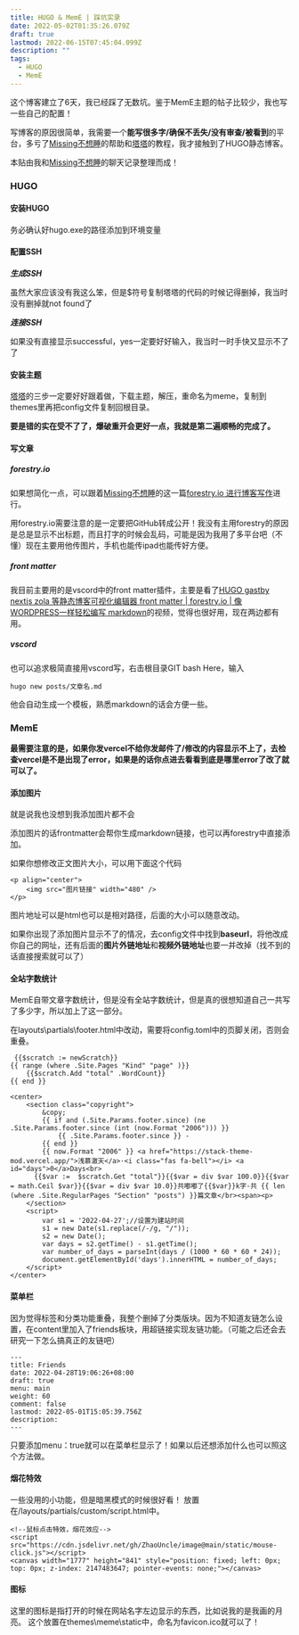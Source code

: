 ```yaml
---
title: HUGO & MemE | 踩坑实录
date: 2022-05-02T01:35:26.079Z
draft: true
lastmod: 2022-06-15T07:45:04.099Z
description: ""
tags:
  - HUGO
  - MemE
---
```

这个博客建立了6天，我已经踩了无数坑。鉴于MemE主题的帖子比较少，我也写一些自己的配置！

写博客的原因很简单，我需要一个**能写很多字/确保不丢失/没有审查/被看到**的平台，多亏了[Missing不想睡](https://hugo-missingid.vercel.app/)的帮助和[塔塔](https://mantyke.icu/)的教程，我才接触到了HUGO静态博客。

本贴由我和[Missing不想睡](https://hugo-missingid.vercel.app/)的聊天记录整理而成！

### HUGO

#### 安装HUGO

务必确认好hugo.exe的路径添加到环境变量

#### 配置SSH

***生成SSH***

虽然大家应该没有我这么笨，但是$符号复制塔塔的代码的时候记得删掉，我当时没有删掉就not found了

***连接SSH***

如果没有直接显示successful，yes一定要好好输入，我当时一时手快又显示不了了

#### 安装主题

[塔塔](https://mantyke.icu/)的三步一定要好好跟着做，下载主题，解压，重命名为meme，复制到themes里再把config文件复制回根目录。

**要是错的实在受不了了，爆破重开会更好一点，我就是第二遍顺畅的完成了。**

#### 写文章

##### forestry.io

如果想简化一点，可以跟着[Missing不想睡](https://hugo-missingid.vercel.app/)的这一篇[forestry.io 进行博客写作](https://hugo-missingid.vercel.app/p/forestry/)进行。

用forestry.io需要注意的是一定要把GitHub转成公开！我没有主用forestry的原因是总是显示不出标题，而且打字的时候会乱码，可能是因为我用了多平台吧（不懂）现在主要用他传图片，手机也能传ipad也能传好方便。

##### front matter

我目前主要用的是vscord中的front matter插件，主要是看了[HUGO gastby nextjs zola 等静态博客可视化编辑器 front matter | forestry.io | 像WORDPRESS一样轻松编写 markdown](https://www.youtube.com/watch?v=s1Gdu4RZDp4&t=303s)的视频，觉得也很好用，现在两边都有用。

##### vscord

也可以追求极简直接用vscord写，右击根目录GIT bash Here，输入
```
hugo new posts/文章名.md
```
他会自动生成一个模板，熟悉markdown的话会方便一些。

### MemE

**最需要注意的是，如果你发vercel不给你发邮件了/修改的内容显示不上了，去检查vercel是不是出现了error，如果是的话你点进去看看到底是哪里error了改了就可以了。**

#### 添加图片

就是说我也没想到我添加图片都不会

添加图片的话frontmatter会帮你生成markdown链接，也可以再forestry中直接添加。

如果你想修改正文图片大小，可以用下面这个代码
```
<p align="center">
    <img src="图片链接" width="480" />
</p>
```
图片地址可以是html也可以是相对路径，后面的大小可以随意改动。

如果你出现了添加图片显示不了的情况，去config文件中找到**baseurl**，将他改成你自己的网址，还有后面的**图片外链地址**和**视频外链地址**也要一并改掉（找不到的话直接搜索就可以了）

#### 全站字数统计

MemE自带文章字数统计，但是没有全站字数统计，但是真的很想知道自己一共写了多少字，所以加上了这一部分。

在layouts\partials\footer.html中改动，需要将config.toml中的页脚关闭，否则会重叠。

```
 {{$scratch := newScratch}}  
{{ range (where .Site.Pages "Kind" "page" )}} 
    {{$scratch.Add "total" .WordCount}}
{{ end }}

<center>
    <section class="copyright">
        &copy; 
        {{ if and (.Site.Params.footer.since) (ne .Site.Params.footer.since (int (now.Format "2006"))) }}
            {{ .Site.Params.footer.since }} - 
        {{ end }}
        {{ now.Format "2006" }} <a href="https://stack-theme-mod.vercel.app/">浅慕澈天</a>·<i class="fas fa-bell"></i> <a id="days">0</a>Days<br>
      {{$var :=  $scratch.Get "total"}}{{$var = div $var 100.0}}{{$var = math.Ceil $var}}{{$var = div $var 10.0}}共嘟嘟了{{$var}}k字·共 {{ len (where .Site.RegularPages "Section" "posts") }}篇文章</br><span><p>
    </section>
    <script>
        var s1 = '2022-04-27';//设置为建站时间
        s1 = new Date(s1.replace(/-/g, "/"));
        s2 = new Date();
        var days = s2.getTime() - s1.getTime();
        var number_of_days = parseInt(days / (1000 * 60 * 60 * 24));
        document.getElementById('days').innerHTML = number_of_days;
    </script>
</center>
```

#### 菜单栏

因为觉得标签和分类功能重叠，我整个删掉了分类版块。因为不知道友链怎么设置，在content里加入了friends板块，用超链接实现友链功能。（可能之后还会去研究一下怎么搞真正的友链吧）
```
---
title: Friends
date: 2022-04-28T19:06:26+08:00
draft: true
menu: main
weight: 60
comment: false
lastmod: 2022-05-01T15:05:39.756Z
description: 
---
```
只要添加menu：true就可以在菜单栏显示了！如果以后还想添加什么也可以照这个方法做。

#### 烟花特效

一些没用的小功能，但是暗黑模式的时候很好看！
放置在/layouts/partials/custom/script.html中。
```
<!--鼠标点击特效，烟花效应-->
<script src="https://cdn.jsdelivr.net/gh/ZhaoUncle/image@main/static/mouse-click.js"></script>
<canvas width="1777" height="841" style="position: fixed; left: 0px; top: 0px; z-index: 2147483647; pointer-events: none;"></canvas>
```

#### 图标

这里的图标是指打开的时候在网站名字左边显示的东西，比如说我的是我画的月亮。
这个放置在themes\meme\static中，命名为favicon.ico就可以了！

